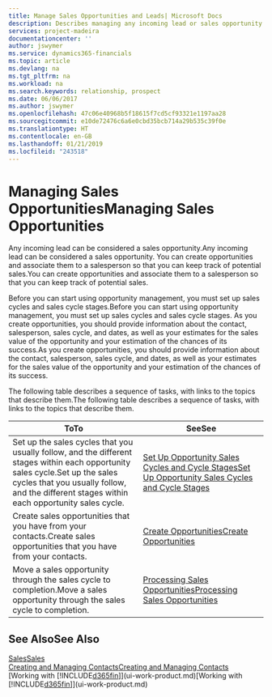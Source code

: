 ```yaml
---
title: Manage Sales Opportunities and Leads| Microsoft Docs
description: Describes managing any incoming lead or sales opportunity in Business Central,  and associating the opportunity with a salesperson to keep track of potential sales.
services: project-madeira
documentationcenter: ''
author: jswymer
ms.service: dynamics365-financials
ms.topic: article
ms.devlang: na
ms.tgt_pltfrm: na
ms.workload: na
ms.search.keywords: relationship, prospect
ms.date: 06/06/2017
ms.author: jswymer
ms.openlocfilehash: 47c06e40968b5f18615f7cd5cf93321e1197aa28
ms.sourcegitcommit: e10de72476c6a6e0cbd35bcb714a29b535c39f0e
ms.translationtype: HT
ms.contentlocale: en-GB
ms.lasthandoff: 01/21/2019
ms.locfileid: "243518"
---
```

# <a name="managing-sales-opportunities"></a><span data-ttu-id="63132-103">Managing Sales Opportunities</span><span class="sxs-lookup"><span data-stu-id="63132-103">Managing Sales Opportunities</span></span>
<span data-ttu-id="63132-104">Any incoming lead can be considered a sales opportunity.</span><span class="sxs-lookup"><span data-stu-id="63132-104">Any incoming lead can be considered a sales opportunity.</span></span> <span data-ttu-id="63132-105">You can create opportunities and associate them to a salesperson so that you can keep track of potential sales.</span><span class="sxs-lookup"><span data-stu-id="63132-105">You can create opportunities and associate them to a salesperson so that you can keep track of potential sales.</span></span>

<span data-ttu-id="63132-106">Before you can start using opportunity management, you must set up sales cycles and sales cycle stages.</span><span class="sxs-lookup"><span data-stu-id="63132-106">Before you can start using opportunity management, you must set up sales cycles and sales cycle stages.</span></span> <span data-ttu-id="63132-107">As you create opportunities, you should provide information about the contact, salesperson, sales cycle, and dates, as well as your estimates for the sales value of the opportunity and your estimation of the chances of its success.</span><span class="sxs-lookup"><span data-stu-id="63132-107">As you create opportunities, you should provide information about the contact, salesperson, sales cycle, and dates, as well as your estimates for the sales value of the opportunity and your estimation of the chances of its success.</span></span>

<span data-ttu-id="63132-108">The following table describes a sequence of tasks, with links to the topics that describe them.</span><span class="sxs-lookup"><span data-stu-id="63132-108">The following table describes a sequence of tasks, with links to the topics that describe them.</span></span>

| <span data-ttu-id="63132-109">To</span><span class="sxs-lookup"><span data-stu-id="63132-109">To</span></span> | <span data-ttu-id="63132-110">See</span><span class="sxs-lookup"><span data-stu-id="63132-110">See</span></span> |
| --- | --- |
| <span data-ttu-id="63132-111">Set up the sales cycles that you usually follow, and the different stages within each opportunity sales cycle.</span><span class="sxs-lookup"><span data-stu-id="63132-111">Set up the sales cycles that you usually follow, and the different stages within each opportunity sales cycle.</span></span> |[<span data-ttu-id="63132-112">Set Up Opportunity Sales Cycles and Cycle Stages</span><span class="sxs-lookup"><span data-stu-id="63132-112">Set Up Opportunity Sales Cycles and Cycle Stages</span></span>](marketing-how-setup-opportunity-sales-cycles-stages.md) |
| <span data-ttu-id="63132-113">Create sales opportunities that you have from your contacts.</span><span class="sxs-lookup"><span data-stu-id="63132-113">Create sales opportunities that you have from your contacts.</span></span> |[<span data-ttu-id="63132-114">Create Opportunities</span><span class="sxs-lookup"><span data-stu-id="63132-114">Create Opportunities</span></span>](marketing-how-create-opportunities.md) |
| <span data-ttu-id="63132-115">Move a sales opportunity through the sales cycle to completion.</span><span class="sxs-lookup"><span data-stu-id="63132-115">Move a sales opportunity through the sales cycle to completion.</span></span> |[<span data-ttu-id="63132-116">Processing Sales Opportunities</span><span class="sxs-lookup"><span data-stu-id="63132-116">Processing Sales Opportunities</span></span>](marketing-processing-sales-opportunities.md) |

## <a name="see-also"></a><span data-ttu-id="63132-117">See Also</span><span class="sxs-lookup"><span data-stu-id="63132-117">See Also</span></span>
[<span data-ttu-id="63132-118">Sales</span><span class="sxs-lookup"><span data-stu-id="63132-118">Sales</span></span>](sales-manage-sales.md)  
[<span data-ttu-id="63132-119">Creating and Managing Contacts</span><span class="sxs-lookup"><span data-stu-id="63132-119">Creating and Managing Contacts</span></span>](marketing-contacts.md)  
<span data-ttu-id="63132-120">[Working with [!INCLUDE[d365fin](includes/d365fin_md.md)]](ui-work-product.md)</span><span class="sxs-lookup"><span data-stu-id="63132-120">[Working with [!INCLUDE[d365fin](includes/d365fin_md.md)]](ui-work-product.md)</span></span>
